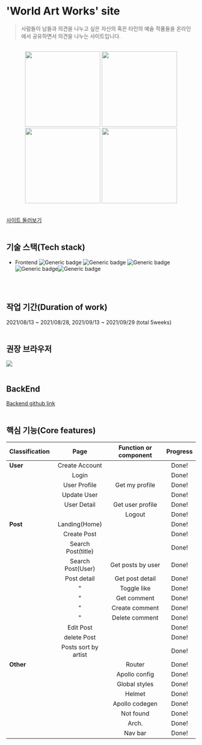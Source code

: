 # 'World Art Works' site
>사람들이 남들과 의견을 나누고 싶은 자신의 혹은 타인의 예술 작품들을 온라인에서 공유하면서 의견을 나누는 사이트입니다.

<br>

<div display="flex" align="center">
<img height="200" src="https://user-images.githubusercontent.com/59543469/135801893-91c283dc-4a2f-4baf-a417-0f09afcc6976.jpg"/>
<img height="200" src="https://user-images.githubusercontent.com/59543469/135801955-5fbaf89d-8b9c-4106-a397-8c0ab4d4133b.jpg"/>
<img height="200" src="https://user-images.githubusercontent.com/59543469/135801971-a4b21a2d-b514-479f-b2b3-db85c1a44e40.jpg"/>
<img height="200" src="https://user-images.githubusercontent.com/59543469/135802077-3bf84d6f-d188-4b12-a0c0-7d0b20c43d9c.jpg"/>
</div>

<br>

[사이트 둘러보기](https://d5y44iq9qapex.cloudfront.net/)
<br>
<br>
## 기술 스택(Tech stack)

- Frontend
  ![Generic badge](https://img.shields.io/badge/React-17.0.2-61DAFB.svg) ![Generic badge](https://img.shields.io/badge/typescript-4.3.5-3178C6.svg) ![Generic badge](https://img.shields.io/badge/apollo-3.4.7-311C87.svg) ![Generic badge](https://img.shields.io/badge/graphql-15.5.1-E434AA.svg)![Generic badge](https://img.shields.io/badge/Styled_Components-5.3.0-CC6699.svg)
<br>
<br>

## 작업 기간(Duration of work)
2021/08/13 ~ 2021/08/28, 2021/09/13 ~ 2021/09/29 (total 5weeks)
<br>
<br>

## 권장 브라우저

<img src="https://img.shields.io/badge/GoogleChrome-4285F4?style=flat-square&logo=GoogleChrome&logoColor=white"/>

<br>
<br>

## BackEnd
[Backend github link](https://github.com/Jetty2020/WAW-backend)
<br>
<br>

## 핵심 기능(Core features)

| Classification |         Page         | Function or component | Progress |
| :------------- | :------------------: | :-------------------: | :------: |
| **User**       |    Create Account    |                       |  Done!   |
|                |        Login         |                       |  Done!   |
|                |     User Profile     |    Get my profile     |  Done!   |
|                |     Update User      |                       |  Done!   |
|                |     User Detail      |   Get user profile    |  Done!   |
|                |                      |        Logout         |  Done!   |
| **Post**       |    Landing(Home)     |                       |  Done!   |
|                |     Create Post      |                       |  Done!   |
|                |  Search Post(title)  |                       |  Done!   |
|                |  Search Post(User)   |   Get posts by user   |  Done!   |
|                |     Post detail      |    Get post detail    |  Done!   |
|                |          "           |      Toggle like      |  Done!   |
|                |          "           |      Get comment      |  Done!   |
|                |          "           |    Create comment     |  Done!   |
|                |          "           |    Delete comment     |  Done!   |
|                |      Edit Post       |                       |  Done!   |
|                |     delete Post      |                       |  Done!   |
|                | Posts sort by artist |                       |  Done!   |
| **Other**      |                      |        Router         |  Done!   |
|                |                      |     Apollo config     |  Done!   |
|                |                      |     Global styles     |  Done!   |
|                |                      |        Helmet         |  Done!   |
|                |                      |    Apollo codegen     |  Done!   |
|                |                      |       Not found       |  Done!   |
|                |                      |         Arch.         |  Done!   |
|                |                      |        Nav bar        |  Done!   |
